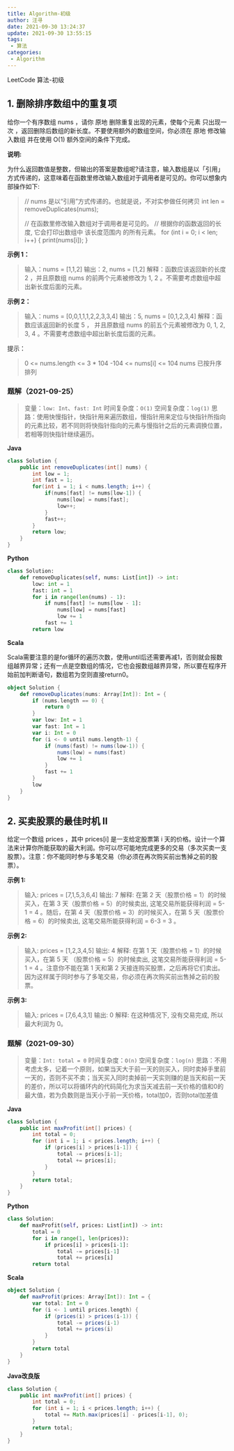 ```yaml
---
title: Algorithm-初级
author: 汪寻
date: 2021-09-30 13:24:37
update: 2021-09-30 13:55:15
tags:
 - 算法
categories:
 - Algorithm
---
```


LeetCode 算法-初级

<!-- more -->

## 1. 删除排序数组中的重复项

给你一个有序数组 nums ，请你 原地 删除重复出现的元素，使每个元素 只出现一次 ，返回删除后数组的新长度。不要使用额外的数组空间，你必须在 原地 修改输入数组 并在使用 O(1) 额外空间的条件下完成。

 **说明:**

为什么返回数值是整数，但输出的答案是数组呢?请注意，输入数组是以「引用」方式传递的，这意味着在函数里修改输入数组对于调用者是可见的。你可以想象内部操作如下:

> // nums 是以“引用”方式传递的。也就是说，不对实参做任何拷贝
> int len = removeDuplicates(nums);
>
> // 在函数里修改输入数组对于调用者是可见的。
> // 根据你的函数返回的长度, 它会打印出数组中 该长度范围内 的所有元素。
> for (int i = 0; i < len; i++) {
>     print(nums[i]);
> }

**示例 1：**

> 输入：nums = [1,1,2]
> 输出：2, nums = [1,2]
> 解释：函数应该返回新的长度 2 ，并且原数组 nums 的前两个元素被修改为 1, 2 。不需要考虑数组中超出新长度后面的元素。

**示例 2：**

> 输入：nums = [0,0,1,1,1,2,2,3,3,4]
> 输出：5, nums = [0,1,2,3,4]
> 解释：函数应该返回新的长度 5 ， 并且原数组 nums 的前五个元素被修改为 0, 1, 2, 3, 4 。不需要考虑数组中超出新长度后面的元素。


提示：

> 0 <= nums.length <= 3 * 104
> -104 <= nums[i] <= 104
> nums 已按升序排列

### 题解（2021-09-25）

> 变量：`low: Int`、`fast: Int`
> 时间复杂度：`O(1)`
> 空间复杂度：`log(1)`
> 思路：使用快慢指针，快指针用来遍历数组，慢指针用来定位与快指针所指向的元素比较，若不同则将快指针指向的元素与慢指针之后的元素调换位置，若相等则快指针继续遍历。

**Java**

```java
class Solution {
    public int removeDuplicates(int[] nums) {
        int low = 1;
        int fast = 1;
        for(int i = 1; i < nums.length; i++) {
            if(nums[fast] != nums[low-1]) {
                nums[low] = nums[fast];
                low++;
            }
            fast++;
        }
        return low;
    }
}
```
**Python**

```python
class Solution:
    def removeDuplicates(self, nums: List[int]) -> int:
        low: int = 1
        fast: int = 1
        for i in range(len(nums) - 1):
            if nums[fast] != nums[low - 1]:
                nums[low] = nums[fast]
                low += 1
            fast += 1
        return low
```
**Scala**

Scala需要注意的是for循环的遍历次数，使用until后还需要再减1，否则就会报数组越界异常；还有一点是空数组的情况，它也会报数组越界异常，所以要在程序开始前加判断语句，数组若为空则直接return0。
```scala
object Solution {
    def removeDuplicates(nums: Array[Int]): Int = {
        if (nums.length == 0) {
            return 0
        }
        var low: Int = 1
        var fast: Int = 1
        var i: Int = 0
        for (i <- 0 until nums.length-1) {
            if (nums(fast) != nums(low-1)) {
                nums(low) = nums(fast)
                low += 1
            }
            fast += 1
        }
        low
    }
}
```

## 2. 买卖股票的最佳时机 II

给定一个数组 prices ，其中 prices[i] 是一支给定股票第 i 天的价格。设计一个算法来计算你所能获取的最大利润。你可以尽可能地完成更多的交易（多次买卖一支股票）。注意：你不能同时参与多笔交易（你必须在再次购买前出售掉之前的股票）。

**示例 1:**

> 输入: prices = [7,1,5,3,6,4]
> 输出: 7
> 解释: 在第 2 天（股票价格 = 1）的时候买入，在第 3 天（股票价格 = 5）的时候卖出, 这笔交易所能获得利润 = 5-1 = 4 。随后，在第 4 天（股票价格 = 3）的时候买入，在第 5 天（股票价格 = 6）的时候卖出, 这笔交易所能获得利润 = 6-3 = 3 。

**示例 2:**

> 输入: prices = [1,2,3,4,5]
> 输出: 4
> 解释: 在第 1 天（股票价格 = 1）的时候买入，在第 5 天 （股票价格 = 5）的时候卖出, 这笔交易所能获得利润 = 5-1 = 4 。注意你不能在第 1 天和第 2 天接连购买股票，之后再将它们卖出。因为这样属于同时参与了多笔交易，你必须在再次购买前出售掉之前的股票。

**示例 3:**

> 输入: prices = [7,6,4,3,1]
> 输出: 0
> 解释: 在这种情况下, 没有交易完成, 所以最大利润为 0。

### 题解（2021-09-30）

> 变量：`Int: total = 0`
> 时间复杂度：`O(n)`
> 空间复杂度：`log(n)`
> 思路：不用考虑太多，记着一个原则，如果当天大于前一天的则买入，同时卖掉手里前一天的，否则不买不卖；当天买入同时卖掉前一天实则赚的是当天和前一天的差价，所以可以将循环内的代码简化为求当天减去前一天价格的值和0的最大值，若为负数则是当天小于前一天价格，total加0，否则total加差值

**Java**

```java
class Solution {
    public int maxProfit(int[] prices) {
        int total = 0;
        for (int i = 1; i < prices.length; i++) {
            if (prices[i] > prices[i-1]) {
                total -= prices[i-1];
                total += prices[i];
            }
        }
        return total;
    }
}
```

**Python**

```python
class Solution:
    def maxProfit(self, prices: List[int]) -> int:
        total = 0
        for i in range(1, len(prices)):
            if prices[i] > prices[i-1]:
                total -= prices[i-1]
                total += prices[i]
        return total
```

**Scala**

```scala
object Solution {
    def maxProfit(prices: Array[Int]): Int = {
        var total: Int = 0
        for (i <- 1 until prices.length) {
            if (prices(i) > prices(i-1)) {
                total -= prices(i-1)
                total += prices(i)
            }
        }
        return total
    }
}
```

**Java改良版**

```java
class Solution {
    public int maxProfit(int[] prices) {
        int total = 0;
        for (int i = 1; i < prices.length; i++) {
            total += Math.max(prices[i] - prices[i-1], 0);
        }
        return total;
    }
}
```

